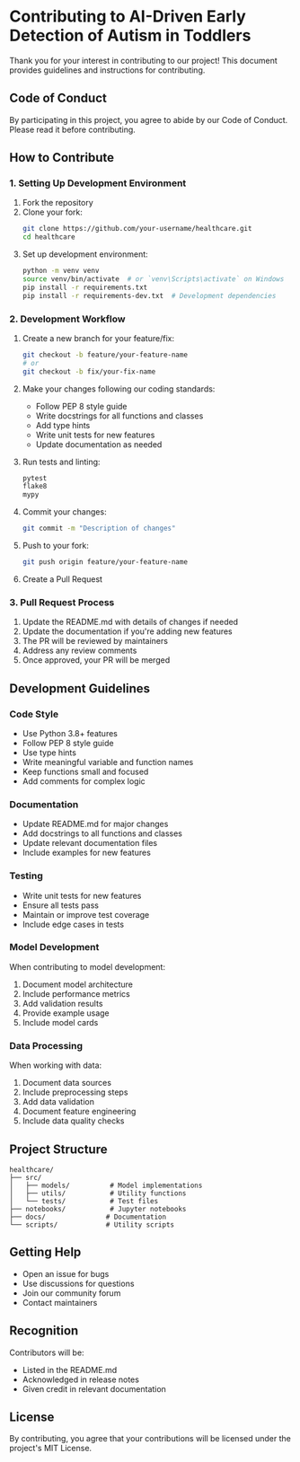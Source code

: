# Contributing to AI-Driven Early Detection of Autism in Toddlers

Thank you for your interest in contributing to our project! This document provides guidelines and instructions for contributing.

## Code of Conduct

By participating in this project, you agree to abide by our Code of Conduct. Please read it before contributing.

## How to Contribute

### 1. Setting Up Development Environment

1. Fork the repository
2. Clone your fork:
   ```bash
   git clone https://github.com/your-username/healthcare.git
   cd healthcare
   ```
3. Set up development environment:
   ```bash
   python -m venv venv
   source venv/bin/activate  # or `venv\Scripts\activate` on Windows
   pip install -r requirements.txt
   pip install -r requirements-dev.txt  # Development dependencies
   ```

### 2. Development Workflow

1. Create a new branch for your feature/fix:
   ```bash
   git checkout -b feature/your-feature-name
   # or
   git checkout -b fix/your-fix-name
   ```

2. Make your changes following our coding standards:
   - Follow PEP 8 style guide
   - Write docstrings for all functions and classes
   - Add type hints
   - Write unit tests for new features
   - Update documentation as needed

3. Run tests and linting:
   ```bash
   pytest
   flake8
   mypy
   ```

4. Commit your changes:
   ```bash
   git commit -m "Description of changes"
   ```

5. Push to your fork:
   ```bash
   git push origin feature/your-feature-name
   ```

6. Create a Pull Request

### 3. Pull Request Process

1. Update the README.md with details of changes if needed
2. Update the documentation if you're adding new features
3. The PR will be reviewed by maintainers
4. Address any review comments
5. Once approved, your PR will be merged

## Development Guidelines

### Code Style

- Use Python 3.8+ features
- Follow PEP 8 style guide
- Use type hints
- Write meaningful variable and function names
- Keep functions small and focused
- Add comments for complex logic

### Documentation

- Update README.md for major changes
- Add docstrings to all functions and classes
- Update relevant documentation files
- Include examples for new features

### Testing

- Write unit tests for new features
- Ensure all tests pass
- Maintain or improve test coverage
- Include edge cases in tests

### Model Development

When contributing to model development:

1. Document model architecture
2. Include performance metrics
3. Add validation results
4. Provide example usage
5. Include model cards

### Data Processing

When working with data:

1. Document data sources
2. Include preprocessing steps
3. Add data validation
4. Document feature engineering
5. Include data quality checks

## Project Structure

```
healthcare/
├── src/
│   ├── models/          # Model implementations
│   ├── utils/           # Utility functions
│   └── tests/           # Test files
├── notebooks/           # Jupyter notebooks
├── docs/               # Documentation
└── scripts/            # Utility scripts
```

## Getting Help

- Open an issue for bugs
- Use discussions for questions
- Join our community forum
- Contact maintainers

## Recognition

Contributors will be:
- Listed in the README.md
- Acknowledged in release notes
- Given credit in relevant documentation

## License

By contributing, you agree that your contributions will be licensed under the project's MIT License. 